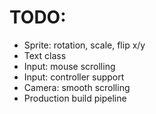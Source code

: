# TODO:
- Sprite: rotation, scale, flip x/y
- Text class
- Input: mouse scrolling
- Input: controller support
- Camera: smooth scrolling
- Production build pipeline